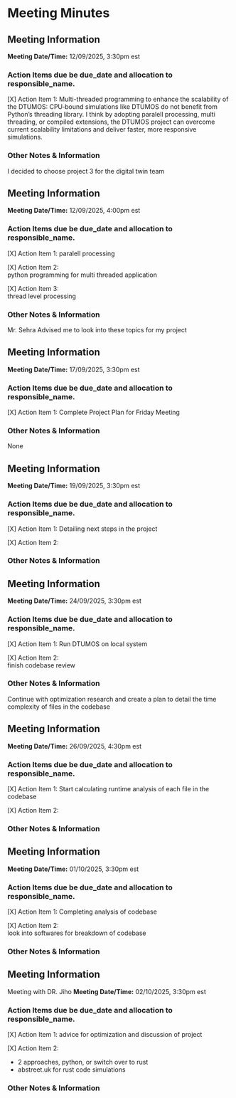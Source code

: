 # Meeting Minutes
## Meeting Information

**Meeting Date/Time:** 12/09/2025, 3:30pm est 
### Action Items due be due_date and allocation to responsible_name.

[X] Action Item 1:
Multi-threaded programming to enhance the scalability of the DTUMOS: 
CPU‑bound simulations like DTUMOS do not benefit from Python’s threading library. I think by adopting paralell processing, multi threading, or compiled extensions, the DTUMOS project can overcome current scalability limitations and deliver faster, more responsive simulations.

### Other Notes & Information
I decided to choose project 3 for the digital twin team



## Meeting Information

**Meeting Date/Time:** 12/09/2025, 4:00pm est  
### Action Items due be due_date and allocation to responsible_name.

[X] Action Item 1:
paralell processing

[X] Action Item 2:  
python programming for multi threaded application

[X] Action Item 3:  
thread level processing

### Other Notes & Information
Mr. Sehra Advised me to look into these topics for my project



## Meeting Information

**Meeting Date/Time:** 17/09/2025, 3:30pm est  
### Action Items due be due_date and allocation to responsible_name.

[X] Action Item 1:
Complete Project Plan for Friday Meeting


### Other Notes & Information
None



## Meeting Information

**Meeting Date/Time:** 19/09/2025, 3:30pm est  
### Action Items due be due_date and allocation to responsible_name.

[X] Action Item 1:
Detailing next steps in the project

[X] Action Item 2:  


### Other Notes & Information



## Meeting Information

**Meeting Date/Time:** 24/09/2025, 3:30pm est  
### Action Items due be due_date and allocation to responsible_name.

[X] Action Item 1:
Run DTUMOS on local system

[X] Action Item 2:  
finish codebase review

### Other Notes & Information
Continue with optimization research and create a plan to detail the time complexity of files in the codebase



## Meeting Information

**Meeting Date/Time:** 26/09/2025, 4:30pm est  
### Action Items due be due_date and allocation to responsible_name.

[X] Action Item 1:
Start calculating runtime analysis of each file in the codebase

[X] Action Item 2:  


### Other Notes & Information



## Meeting Information

**Meeting Date/Time:** 01/10/2025, 3:30pm est  
### Action Items due be due_date and allocation to responsible_name.

[X] Action Item 1:
Completing analysis of codebase

[X] Action Item 2:  
look into softwares for breakdown of codebase

### Other Notes & Information



## Meeting Information
Meeting with DR. Jiho
**Meeting Date/Time:** 02/10/2025, 3:30pm est  
### Action Items due be due_date and allocation to responsible_name.

[X] Action Item 1:
advice for optimization and discussion of project

[X] Action Item 2:  
- 2 approaches, python, or switch over to rust
- abstreet.uk for rust code simulations

### Other Notes & Information
